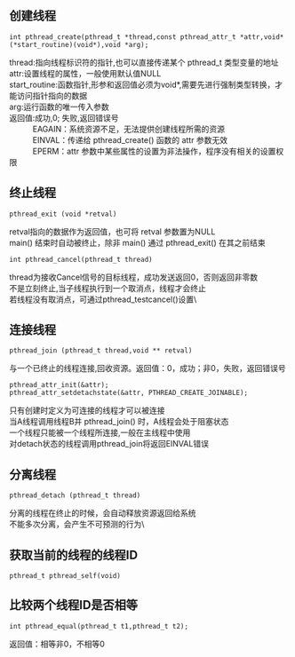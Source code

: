 
## 创建线程
   ````
   int pthread_create(pthread_t *thread,const pthread_attr_t *attr,void*(*start_routine)(void*),void *arg);
   ````
   thread:指向线程标识符的指针,也可以直接传递某个 pthread_t 类型变量的地址\
   attr:设置线程的属性，一般使用默认值NULL\
   start_routine:函数指针,形参和返回值必须为void*,需要先进行强制类型转换，才能访问指针指向的数据\
   arg:运行函数的唯一传入参数\
   返回值:成功,0; 失败,返回错误号\
&emsp;&emsp;&emsp;EAGAIN：系统资源不足，无法提供创建线程所需的资源\
&emsp;&emsp;&emsp;EINVAL：传递给 pthread_create() 函数的 attr 参数无效\
&emsp;&emsp;&emsp;EPERM：attr 参数中某些属性的设置为非法操作，程序没有相关的设置权限
## 终止线程
   ````
   pthread_exit (void *retval) 
   ````
   retval指向的数据作为返回值，也可将 retval 参数置为NULL\
   main() 结束时自动被终止，除非 main() 通过 pthread_exit() 在其之前结束
   ````
   int pthread_cancel(pthread_t thread) 
   ````
   thread为接收Cancel信号的目标线程，成功发送返回0，否则返回非零数\
   不是立刻终止,当子线程执行到一个取消点，线程才会终止\
   若线程没有取消点，可通过pthread_testcancel()设置\
## 连接线程
   ````
   pthread_join (pthread_t thread,void ** retval) 
   ````
   与一个已终止的线程连接,回收资源。返回值：0，成功；非0，失败，返回错误号
   ````
   pthread_attr_init(&attr);
   pthread_attr_setdetachstate(&attr, PTHREAD_CREATE_JOINABLE);
   ````
   只有创建时定义为可连接的线程才可以被连接\
   当A线程调用线程B并 pthread_join() 时，A线程会处于阻塞状态\
   一个线程只能被一个线程所连接,一般在主线程中使用\
   对detach状态的线程调用pthread_join将返回EINVAL错误
## 分离线程
   ````
   pthread_detach (pthread_t thread)  
   ````
   分离的线程在终止的时候，会自动释放资源返回给系统\
   不能多次分离，会产生不可预测的行为\
## 获取当前的线程的线程ID
   ````
   pthread_t pthread_self(void)
   ````
## 比较两个线程ID是否相等
   ````
   int pthread_equal(pthread_t t1,pthread_t t2);
   ````
   返回值：相等非0，不相等0